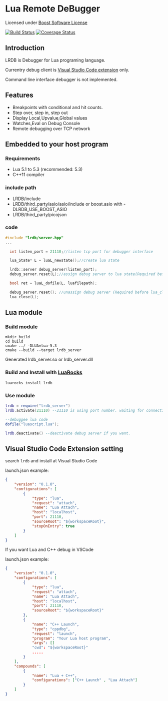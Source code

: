 # Lua Remote DeBugger

Licensed under [Boost Software License](http://www.boost.org/LICENSE_1_0.txt)

[![Build Status](https://travis-ci.org/satoren/LRDB.svg?branch=master)](https://travis-ci.org/satoren/LRDB)
[![Coverage Status](https://coveralls.io/repos/github/satoren/LRDB/badge.svg?branch=master)](https://coveralls.io/github/satoren/LRDB?branch=master)

## Introduction

LRDB is Debugger for Lua programing language.


Currentry debug client is [Visual Studio Code extension](https://marketplace.visualstudio.com/items?itemName=satoren.lrdb) only.

Command line interface debugger is not implemented.


## Features

* Breakpoints with conditional and hit counts.
* Step over, step in, step out
* Display Local,Upvalue,Global values
* Watches,Eval on Debug Console
* Remote debugging over TCP network

## Embedded to your host program

### Requirements
  * Lua 5.1 to 5.3 (recommended: 5.3)
  * C++11 compiler
  
### include path
  - LRDB/include
  - LRDB/third_party/asio/asio/include or boost.asio with -DLRDB_USE_BOOST_ASIO
  - LRDB/third_party/picojson

### code
```C++
#include "lrdb/server.hpp"
...

  int listen_port = 21110;//listen tcp port for debugger interface

  lua_State* L = luaL_newstate();//create lua state

  lrdb::server debug_server(listen_port);
  debug_server.reset(L);//assign debug server to lua state(Required before script load)

  bool ret = luaL_dofile(L, luafilepath);

  debug_server.reset(); //unassign debug server (Required before lua_close )
  lua_close(L);
```

## Lua module
### Build module
```
mkdir build
cd build
cmake ../ -DLUA=lua-5.3
cmake --build --target lrdb_server
```
Generated lrdb_server.so or lrdb_server.dll

### Build and Install with [LuaRocks](https://luarocks.org/)
```
luarocks install lrdb
```

### Use module
```lua
lrdb = require("lrdb_server")
lrdb.activate(21110) --21110 is using port number. waiting for connection by debug client.

--debuggee lua code
dofile("luascript.lua");

lrdb.deactivate() --deactivate debug server if you want.
```

## Visual Studio Code Extension setting
search ``lrdb`` and install at Visual Studio Code

launch.json example:
```json
{
    "version": "0.1.0",
    "configurations": [
        {
            "type": "lua",
            "request": "attach",
            "name": "Lua Attach",
            "host": "localhost",
            "port": 21110,
            "sourceRoot": "${workspaceRoot}",
            "stopOnEntry": true
        }
    ]
}
```

If you want Lua and C++ debug in VSCode 

launch.json example:
```json
{
    "version": "0.1.0",
    "configurations": [
        {
            "type": "lua",
            "request": "attach",
            "name": "Lua Attach",
            "host": "localhost",
            "port": 21110,
            "sourceRoot": "${workspaceRoot}"
        },
        {
            "name": "C++ Launch",
            "type": "cppdbg",
            "request": "launch",
            "program": "Your Lua host program",
            "args": []
            "cwd": "${workspaceRoot}"
            .....
        }
    ],
	"compounds": [
		{
			"name": "Lua + C++",
			"configurations": ["C++ Launch" , "Lua Attach"]
		}
	]
}
```
